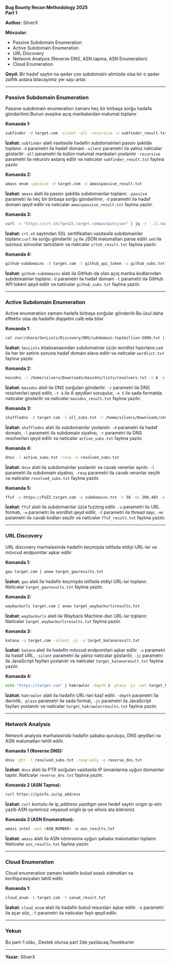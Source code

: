 **Bug Bounty Recon Methodology 2025**  
**Part 1**  

**Author:** SilverX  

**Mövzular:**  
- Passive Subdomain Enumeration  
- Active Subdomain Enumeration  
- URL Discovery  
- Network Analysis (Reverse DNS, ASN tapma, ASN Enumeration)  
- Cloud Enumeration  

**Qeyd:** Bir hədəf saytın nə qədər çox subdomaini əlimizdə olsa bir o qədər zəiflik axtara biləcəyimiz yer sayı artar.  

---

### **Passive Subdomain Enumeration**  
Passive subdomain enumeration zamanı heç bir birbaşa sorğu hədəfə göndərilmir.Bunun əvəzinə açıq mənbələrdən məlumat toplanır

**Komanda 1:**  
```bash
subfinder -d target.com -silent -all -recursive -o subfinder_result.txt  
```  
**İzahat:** `subfinder` aləti vasitəsilə hədəfin subdomainləri passiv şəkildə toplanır.`-d` parametri ilə hədəf domain `-silent` parametri ilə yalnız nəticələr göstərilir `-all` parametri ilə bütün məlumat mənbələri yoxlanılır `-recursive` parametri ilə rekursiv axtarış edilir və nəticələr `subfinder_result.txt` faylına yazılır.  

**Komanda 2:**  
```bash
amass enum -passive -d target.com -o amasspassive_result.txt  
```  
**İzahat:** `amass` aləti ilə passiv şəkildə subdomainlər toplanır. `-passive` parametri ilə heç bir birbaşa sorğu göndərilmir, `-d` parametri ilə hədəf domain qeyd edilir və nəticələr `amasspassive_result.txt` faylına yazılır.  

**Komanda 3:**  
```bash
curl -s "https://crt.sh/?q=%25.target.com&output=json" | jq -r '.[].name_value' | sed 's/\*\.//g' | anew crtsh_result.txt  
```  
**İzahat:** `crt.sh` saytından SSL sertifikatları vasitəsilə subdomainlər toplanır.`curl` ilə sorğu göndərilir `jq` ilə JSON məlumatları parse edilir `sed` ilə lazımsız simvollar təmizlənir və nəticələr `crtsh_result.txt` faylına yazılır.  

**Komanda 4:**  
```bash
github-subdomains -d target.com -t github_api_token -o github_subs.txt  
```  
**İzahat:** `github-subdomains` aləti ilə GitHub-da olan açıq mənbə kodlarından subdomainlər toplanır.`-d` parametri ilə hədəf domain `-t` parametri ilə GitHub API tokeni qeyd edilir və nəticələr `github_subs.txt` faylına yazılır.  

---

### **Active Subdomain Enumeration**  
Active enumeration zamanı hədəfə birbaşa sorğular göndərilir.Bu üsul daha effektiv olsa da hədəfin diqqətini cəlb edə bilər

**Komanda 1:**  
```bash
cat /usr/share/SecLists/Discovery/DNS/subdomain-top1million-5000.txt | sed 's/$/.target.com/' > wordlist.txt  
```  
**İzahat:** `SecLists` kitabxanasından subdomainlər üçün wordlist hazırlanır.`sed` ilə hər bir sətirin sonuna hədəf domain əlavə edilir və nəticələr `wordlist.txt` faylına yazılır.  

**Komanda 2:**  
```bash
massdns -r /home/silverx/Downloads/massdns/lists/resolvers.txt -t A -o S -w massdns_result.txt wordlist.txt  
```  
**İzahat:** `massdns` aləti ilə DNS sorğuları göndərilir. `-r` parametri ilə DNS resolverləri qeyd edilir, `-t A` ilə A qeydləri soruşulur, `-o S` ilə sadə formatda nəticələr göstərilir və nəticələr `massdns_result.txt` faylına yazılır.  

**Komanda 3:**  
```bash
shuffledns -d target.com -l all_subs.txt -r /home/silverx/Downloads/shuffledns/tests/resolvers.txt -o active_subs.txt -mode resolve  
```  
**İzahat:** `shuffledns` aləti ilə subdomainlər yoxlanılır. `-d` parametri ilə hədəf domain, `-l` parametri ilə subdomain siyahısı, `-r` parametri ilə DNS resolverləri qeyd edilir və nəticələr `active_subs.txt` faylına yazılır.  

**Komanda 4:**  
```bash
dnsx -l active_subs.txt -resp -o resolved_subs.txt  
```  
**İzahat:** `dnsx` aləti ilə subdomainlər yoxlanılır və cavab verənlər ayrılır. `-l` parametri ilə subdomain siyahısı, `-resp` parametri ilə cavab verənlər seçilir və nəticələr `resolved_subs.txt` faylına yazılır.  

**Komanda 5:**  
```bash
ffuf -u https://FUZZ.target.com -w subdomains.txt -t 50 -mc 200,403 -o ffuf_result.txt  
```  
**İzahat:** `ffuf` aləti ilə subdomainlər üzrə fuzzing edilir. `-u` parametri ilə URL formatı, `-w` parametri ilə wordlist qeyd edilir, `-t` parametri ilə thread sayı, `-mc` parametri ilə cavab kodları seçilir və nəticələr `ffuf_result.txt` faylına yazılır.  

---

### **URL Discovery**  
URL discovery mərhələsində hədəfin keçmişdə istifadə etdiyi URL-lər və mövcud endpointlər aşkar edilir

**Komanda 1:**  
```bash
gau target.com | anew target_gauresults.txt  
```  
**İzahat:** `gau` aləti ilə hədəfin keçmişdə istifadə etdiyi URL-lər toplanır. Nəticələr `target_gauresults.txt` faylına yazılır.  

**Komanda 2:**  
```bash
waybackurls target.com | anew target_waybackurlsresults.txt  
```  
**İzahat:** `waybackurls` aləti ilə Wayback Machine-dən URL-lər toplanır. Nəticələr `target_waybackurlsresults.txt` faylına yazılır.  

**Komanda 3:**  
```bash
katana -u target.com -silent -jc -o target_katanaresult.txt  
```  
**İzahat:** `katana` aləti ilə hədəfin mövcud endpointləri aşkar edilir. `-u` parametri ilə hədəf URL, `-silent` parametri ilə yalnız nəticələr göstərilir, `-jc` parametri ilə JavaScript faylları yoxlanılır və nəticələr `target_katanaresult.txt` faylına yazılır.  

**Komanda 4:**  
```bash
echo "https://target.com" | hakrawler -depth 2 -plain -js -out target_hakrawlerresults.txt  
```  
**İzahat:** `hakrawler` aləti ilə hədəfin URL-ləri kəşf edilir. `-depth` parametri ilə dərinlik, `-plain` parametri ilə sadə format, `-js` parametri ilə JavaScript faylları yoxlanılır və nəticələr `target_hakrawlerresults.txt` faylına yazılır.  

---

### **Network Analysis**  
Network analysis mərhələsində hədəfin şəbəkə quruluşu, DNS qeydləri və ASN məlumatları təhlil edilir.  

**Komanda 1 (Reverse DNS):**  
```bash
dnsx -ptr -l resolved_subs.txt -resp-only -o reverse_dns.txt  
```  
**İzahat:** `dnsx` aləti ilə PTR sorğuları vasitəsilə IP ünvanlarına uyğun domainlər tapılır. Nəticələr `reverse_dns.txt` faylına yazılır.  

**Komanda 2 (ASN Tapma):**  
```bash
curl https://ipinfo.io/ip_address  
```  
**İzahat:** `curl` komutu ile ip_address yazdigm yere hedef saytin origin ip-sini yazib ASN oyrenirsiz veyaxud origin ip-ye whois ata bilersiniz 

**Komanda 3 (ASN Enumeration):**  
```bash
amass intel -asn <ASN_NUMBER> -o asn_results.txt  
```  
**İzahat:** `amass` aləti ilə ASN nömrəsinə uyğun şəbəkə məlumatları toplanır. Nəticələr `asn_results.txt` faylına yazılır.  

---

### **Cloud Enumeration**  
Cloud enumeration zamanı hədəfin bulud əsaslı xidmətləri və konfiqurasiyaları təhlil edilir.  

**Komanda 1:**  
```bash
cloud_enum -k target.com -f cenum_result.txt  
```  
**İzahat:** `cloud_enum` aləti ilə hədəfin bulud resursları aşkar edilir. `-k` parametri ilə açar söz, `-f` parametri ilə nəticələr faylı qeyd edilir.  

---

### **Yekun**  
Bu part-1 oldu , Destek olunsa part 2de yazilacaq.Tesekkurler

---  
**Yazar:** SilverX  
